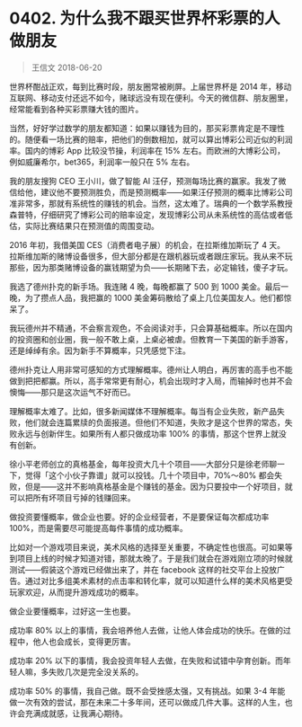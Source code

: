 # 0402. 为什么我不跟买世界杯彩票的人做朋友
> 王信文
2018-06-20

世界杯酣战正欢，每到比赛时段，朋友圈常被刷屏。上届世界杯是 2014 年，移动互联网、移动支付还远不如今，赌球远没有现在便利。今天的微信群、朋友圈里，经常能看到各种买彩票赚大钱的图片。

当然，好好学过数学的朋友都知道：如果以赚钱为目的，那买彩票肯定是不理性的。随便看一场比赛的赔率，把他们的倒数相加，就可以算出博彩公司近似的利润率。国内的博彩 App 比较没节操，利润率在 15% 左右。而欧洲的大博彩公司，例如威廉希尔，bet365，利润率一般只在 5% 左右。

我的朋友搜狗 CEO 王小川，做了智能 AI 汪仔，预测每场比赛的赢家。我发了微信给他，建议他不要预测胜负，而是预测概率——如果汪仔预测的概率比博彩公司准非常多，那就有系统性的赚钱的机会。当然，这太难了。瑞典的一个数学系教授森普特，仔细研究了博彩公司的赔率设定，发现博彩公司从未系统性的高估或者低估，实际比赛结果只在预测值的周围变动。

2016 年初，我借美国 CES（消费者电子展）的机会，在拉斯维加斯玩了 4 天。拉斯维加斯的赌博设备很多，但大部分都是在跟机器玩或者跟庄家玩。我从来不玩那些，因为那类赌博设备的赢钱期望为负——长期赌下去，必定输钱，傻子才玩。

我选了德州扑克的新手场。我连赌 4 晚，每晚都赢了 500 到 1000 美金。最后一晚，为了攒点人品，我把赢的 1000 美金筹码散给了桌上几位美国友人。他们都惊呆了。

我玩德州并不精通，不会察言观色，不会阅读对手，只会算基础概率。所以在国内的投资圈和创业圈，我一般不敢上桌，上桌必被虐。但教育一下美国的新手游客，还是绰绰有余。因为新手不算概率，只凭感觉下注。

德州扑克让人用非常可感知的方式理解概率。德州让人明白，再厉害的高手也不能做到把把都赢。所以，高手常常更有耐心，机会出现时才入局，而输掉时也并不会懊悔——那只是这次运气不好而已。

理解概率太难了。比如，很多新闻媒体不理解概率。每当有企业失败，新产品失败，他们就会连篇累牍的负面报道。但他们不知道，失败才是这个世界的常态，失败永远与创新伴生。如果所有人都只做成功率 100% 的事情，那这个世界上就没有创新。

徐小平老师创立的真格基金，每年投资大几十个项目——大部分只是徐老师聊一下，觉得「这个小伙子靠谱」就可以投钱。几十个项目中，70%～80% 都会失败，但是——这并不影响真格基金是个赚钱的基金。因为只要投中一个好项目，就可以把所有坏项目亏掉的钱赚回来。

做投资要懂概率，做企业也要。好的企业经营者，不是要保证每次都成功率 100%，而是需要尽可能提高每件事情的成功概率。

比如对一个游戏项目来说，美术风格的选择至关重要，不确定性也很高。可如果等到项目上线的时候才知道对错，那就太晚了。于是我们就会在游戏刚立项的时候就测试——假装这个游戏已经做出来了，并在 facebook 这样的社交平台上投放广告。通过对比多组美术素材的点击率和转化率，就可以知道什么样的美术风格更受玩家欢迎，从而提升游戏成功的概率。

做企业要懂概率，过好这一生也要。

成功率 80% 以上的事情，我会培养他人去做，让他人体会成功的快乐。在做的过程中，他人也会成长，变得更厉害。

成功率 20% 以下的事情，我会投资年轻人去做，在失败和试错中孕育创新。而年轻人嘛，多失败几次是完全没关系的。

成功率 50% 的事情，我自己做。既不会受挫感太强，又有挑战。如果 3-4 年能做一次有效的尝试，那在未来二十多年间，还可以做成几件大事。这样的人生，也许会充满成就感，让我满心期待。


